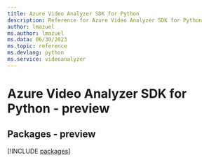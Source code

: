 ```yaml
---
title: Azure Video Analyzer SDK for Python
description: Reference for Azure Video Analyzer SDK for Python
author: lmazuel
ms.author: lmazuel
ms.data: 06/30/2023
ms.topic: reference
ms.devlang: python
ms.service: videoanalyzer
---
```

# Azure Video Analyzer SDK for Python - preview
## Packages - preview
[!INCLUDE [packages](video-analyzer-index.md)]